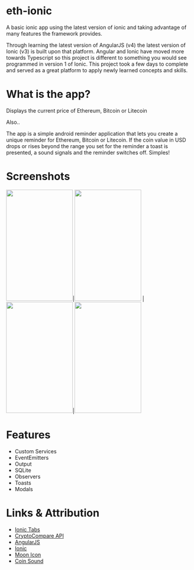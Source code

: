 # eth-ionic
A basic ionic app using the latest version of ionic and taking advantage of many features the framework provides.

Through learning the latest version of AngularJS (v4) the latest version of Ionic (v3) is built upon that platform. Angular and Ionic have moved more towards Typescript so this project is different to something you would see programmed in version 1 of Ionic. This project took a few days to complete and served as a great platform to apply newly learned concepts and skills.

# What is the app?

Displays the current price of Ethereum, Bitcoin or Litecoin 

Also..

The app is a simple android reminder application that lets you create a unique reminder for Ethereum, Bitcoin or Litecoin. If the coin value in USD drops or rises beyond the range you set for the reminder a toast is presented, a sound signals and the reminder switches off.
Simples!

# Screenshots

<img src="https://puu.sh/vPPYh/cb97097e74.png" height="300" width="180">|<img src="https://puu.sh/vPPYg/f01d778f21.png" height="300" width="180"> |<img src="https://puu.sh/vPPYf/ec37312880.png" height="300" width="180">|<img src="https://puu.sh/vPPYc/84640950ed.png" height="300" width="180">

# Features

* Custom Services
* EventEmitters
* Output
* SQLite
* Observers
* Toasts
* Modals

# Links & Attribution

* [Ionic Tabs](https://github.com/driftyco/ionic-starter-tabs)
* [CryptoCompare API](https://www.cryptocompare.com/api/#-api-data-histoday-)
* [AngularJS](https://angularjs.org/)
* [Ionic](https://ionicframework.com/)
* [Moon Icon](http://www.flaticon.com/free-icon/moon_124556#term=moon&page=1&position=15)
* [Coin Sound](http://www.orangefreesounds.com/mario-coin-sound/)
